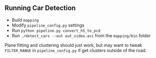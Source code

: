 ## Running Car Detection

- Build `mapping`
- Modify `pipeline_config.py` settings
- Run `python pipeline.py convert_h5_to_pcd`
- Run `./detect_cars --out out_video.avi` from the `mapping/bin` folder

Plane fitting and clustering should just work, but may want to tweak `FILTER_RANGE` in `pipeline_config.py` if get clusters outside of the road.
